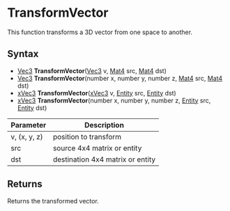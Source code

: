 # TransformVector

This function transforms a 3D vector from one space to another.

## Syntax

- [Vec3](Vec3.md) **TransformVector**([Vec3](Vec3.md) v, [Mat4](Mat4.md) src, [Mat4](Mat4.md) dst)
- [Vec3](Vec3.md) **TransformVector**(number x, number y, number z, [Mat4](Mat4.md) src, [Mat4](Mat4.md) dst)
- [xVec3](xVec3.md) **TransformVector**([xVec3](xVec3.md) v, [Entity](Entity.md) src, [Entity](Entity.md) dst)
- [xVec3](xVec3.md) **TransformVector**(number x, number y, number z, [Entity](Entity.md) src, [Entity](Entity.md) dst)

Parameter | Description
---|---
v, (x, y, z) | position to transform
src | source 4x4 matrix or entity
dst | destination 4x4 matrix or entity

## Returns

Returns the transformed vector.
